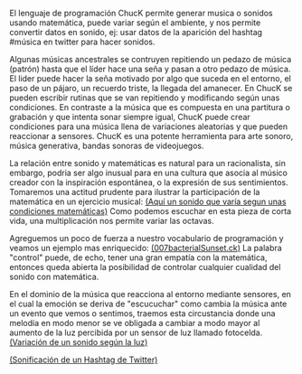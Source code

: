  El lenguaje de programación ChucK permite generar musica o sonidos usando matemática, puede variar según el ambiente, y nos permite convertir datos en sonido, ej: usar datos de la aparición del hashtag #música en twitter para hacer sonidos.
 

Algunas músicas ancestrales se contruyen repitiendo un pedazo de música (patrón) hasta que el líder hace una seña y pasan a otro pedazo de música.
El lider puede hacer la seña motivado por algo que suceda en el entorno, el paso de un pájaro, un recuerdo triste, la llegada del amanecer.
En ChucK se pueden escribir rutinas que se van repitiendo y modificando según unas condiciones. En contraste a la música que es compuesta en una partitura o grabación y que intenta sonar siempre igual, ChucK puede crear condiciones para una música llena de variaciones aleatorias y que pueden reaccionar a sensores.
ChucK es una potente herramienta para arte sonoro, música generativa, bandas sonoras de videojuegos.


La relación entre sonido y matemáticas es natural para un racionalista, sin embargo, podria ser algo inusual para en una cultura que asocia al músico creador con la inspiración espontánea, o la expresión de sus sentimientos.
Tomaremos una actitud prudente para ilustrar la participación de la matemática en un ejercicio musical: [(Aquí un sonido que varía segun unas condiciones matemáticas)](003matematicaSimple.ck)
Como podemos escuchar en esta pieza de corta vida, una multiplicación nos permite variar las octavas.


Agreguemos un poco de fuerza a nuestro vocabulario de programación y veamos un ejemplo mas enriquecido:
[(007bacterialSunset.ck)](007bacterialSunset.ck)
La palabra "control" puede, de echo, tener una gran empatía con la matemática, entonces queda abierta la posibilidad de controlar cualquier cualidad del sonido con matemática.


En el dominio de la música que reacciona al entorno mediante sensores, en el cual la emoción se deriva de "escucuchar" como cambia la música ante un evento que vemos o sentimos, traemos esta circustancia donde una melodía en modo menor se ve obligada a cambiar a modo mayor al aumento de la luz percibida por un sensor de luz llamado fotocelda.
[(Variación de un sonido según la luz)](400reaccionaSerial.ck)

[(Sonificación de un Hashtag de Twitter)](https://vimeo.com/81179236)




